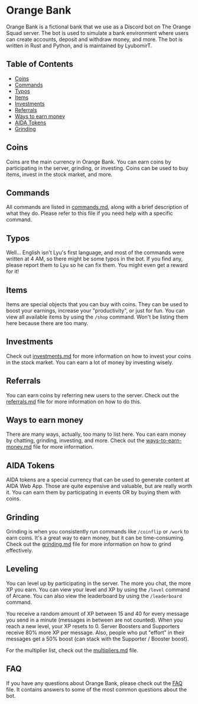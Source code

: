 # Orange Bank

Orange Bank is a fictional bank that we use as a Discord bot on The Orange Squad server. The bot is used to simulate a bank environment where users can create accounts, deposit and withdraw money, and more. The bot is written in Rust and Python, and is maintained by LyubomirT.

## Table of Contents

- [Coins](#coins)
- [Commands](#commands)
- [Typos](#typos)
- [Items](#items)
- [Investments](#investments)
- [Referrals](#referrals)
- [Ways to earn money](#ways-to-earn-money)
- [AIDA Tokens](#aida-tokens)
- [Grinding](#grinding)

## Coins

Coins are the main currency in Orange Bank. You can earn coins by participating in the server, grinding, or investing. Coins can be used to buy items, invest in the stock market, and more.

## Commands

All commands are listed in [commands.md](commands.md), along with a brief description of what they do. Please refer to this file if you need help with a specific command.

## Typos

Well... English isn't Lyu's first language, and most of the commands were written at 4 AM, so there might be some typos in the bot. If you find any, please report them to Lyu so he can fix them. You might even get a reward for it!

## Items

Items are special objects that you can buy with coins. They can be used to boost your earnings, increase your "productivity", or just for fun. You can view all available items by using the `/shop` command. Won't be listing them here because there are too many.

## Investments

Check out [investments.md](investments.md) for more information on how to invest your coins in the stock market. You can earn a lot of money by investing wisely.

## Referrals

You can earn coins by referring new users to the server. Check out the [referrals.md](referrals.md) file for more information on how to do this.

## Ways to earn money

There are many ways, actually, too many to list here. You can earn money by chatting, grinding, investing, and more. Check out the [ways-to-earn-money.md](ways-to-earn-money.md) file for more information.

## AIDA Tokens

AIDA tokens are a special currency that can be used to generate content at AIDA Web App. Those are quite expensive and valuable, but are really worth it. You can earn them by participating in events OR by buying them with coins.

## Grinding

Grinding is when you consistently run commands like `/coinflip` or `/work` to earn coins. It's a great way to earn money, but it can be time-consuming. Check out the [grinding.md](grinding.md) file for more information on how to grind effectively.

## Leveling

You can level up by participating in the server. The more you chat, the more XP you earn. You can view your level and XP by using the `/level` command of Arcane. You can also view the leaderboard by using the `/leaderboard` command.

You receive a random amount of XP between 15 and 40 for every message you send in a minute (messages in between are not counted). When you reach a new level, your XP resets to 0. Server Boosters and Supporters receive 80% more XP per message. Also, people who put "effort" in their messages get a 50% boost (can stack with the Supporter / Booster boost).

For the multiplier list, check out the [multipliers.md](multipliers.md) file.

## FAQ

If you have any questions about Orange Bank, please check out the [FAQ](faq.md) file. It contains answers to some of the most common questions about the bot.